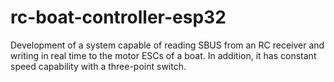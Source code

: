 # rc-boat-controller-esp32
Development of a system capable of reading SBUS from an RC receiver and writing in real time to the motor ESCs of a boat. In addition, it has constant speed capability with a three-point switch.
